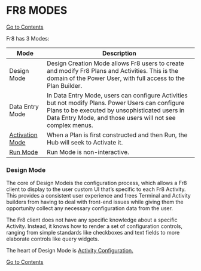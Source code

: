 # FR8 MODES

[Go to Contents](https://github.com/Fr8org/Fr8Core/blob/master/docs/Home.md)  
 
 Fr8 has 3 Modes:

  Mode | Description   
  --- | ----   
 Design Mode | Design Creation Mode allows Fr8 users to create and modify Fr8 Plans and Activities. This is the domain of the Power User, with full access to the Plan Builder.   
  Data Entry Mode | In Data Entry Mode, users can configure Activities but not modify Plans.  Power Users can configure Plans to be executed by unsophisticated users in Data Entry Mode, and those users will not see complex menus.   
 [Activation Mode](https://github.com/Fr8org/Fr8Core/blob/master/docs/ForDevelopers/OperatingConcepts/PlanActivationAndRunning.md) | When a Plan is first constructed and then Run, the Hub will seek to Activate it.   
 [Run Mode](https://github.com/Fr8org/Fr8Core/blob/master/docs/ForDevelopers/OperatingConcepts/PlanActivationAndRunning.md) | Run Mode is non-interactive.   
 
### Design Mode

The core of Design Modeis the configuration process, which allows a Fr8 client to display to the user custom UI that’s specific to each Fr8 Activity. This provides a consistent user experience and frees Terminal and Activity builders from having to deal with front-end issues while giving them the opportunity collect any necessary configuration data from the user.

The Fr8 client does not have any specific knowledge about a specific Activity. Instead, it knows how to render a set of configuration controls, ranging from simple standards like checkboxes and text fields to more elaborate controls like query widgets.

The heart of Design Mode is [Activity Configuration.](https://github.com/Fr8org/Fr8Core/blob/master/docs/ForDevelopers/OperatingConcepts/ActivityConfiguration.md)

[Go to Contents](https://github.com/Fr8org/Fr8Core/blob/master/docs/Home.md)  
